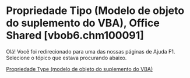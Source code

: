 
# Propriedade Tipo (Modelo de objeto do suplemento do VBA), Office Shared [vbob6.chm100091]

Olá! Você foi redirecionado para uma das nossas páginas de Ajuda F1. Selecione o tópico que estava procurando abaixo.

[Propriedade Type (modelo de objeto do suplemento do VBA)](http://msdn.microsoft.com/library/358eca6e-05fd-2c01-f004-b80bd909338e%28Office.15%29.aspx)
